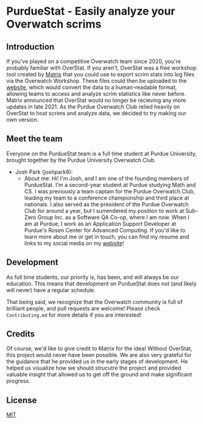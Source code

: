 # PurdueStat - Easily analyze your Overwatch scrims

## Introduction

If you've played on a competitive Overwatch team since 2020, you're probably familiar with OverStat. If you aren't, OverStat was a free workshop tool created by [Matrix](https://www.adunna.me) that you could use to export scrim stats into log files via the Overwatch Workshop. These files could then be uploaded to the [website](https://www.overstat.us), which would convert the data to a human-readable format, allowing teams to access and analyze scrim statistics like never before. Matrix announced that OverStat would no longer be recieving any more updates in late 2021. As the Purdue Overwatch Club relied heavily on OverStat to host scrims and analyze data, we decided to try making our own version. 

## Meet the team

Everyone on the PurdueStat team is a full time student at Purdue University, brought together by the Purdue University Overwatch Club. 

- Josh Park (joshpark8): 
  - About me: Hi! I'm Josh, and I am one of the founding members of PurdueStat. I'm a second-year student at Purdue studying Math and CS. I was previously a team captain for the Purdue Overwatch Club, leading my team to a conference championship and third place at nationals. I also served as the president of the Purdue Overwatch Club for around a year, but I surrendered my position to work at Sub-Zero Group Inc. as a Software QA Co-op, where I am now. When I am at Purdue, I work as an Application Support Developer at Purdue's Rosen Center for Advanced Computing. If you'd like to learn more about me or get in touch, you can find my resume and links to my social media on my [website](https://www.joshpark.dev/)!

## Development

As full time students, our priority is, has been, and will always be our education. This means that development on PurdueStat does not (and likely will never) have a regular schedule.

That being said, we recognize that the Overwatch community is full of brilliant people, and pull requests are welcome! Please check `Contributing.md` for more details if you are interested!

## Credits

Of course, we'd like to give credit to Matrix for the idea! Without OverStat, this project would never have been possible. We are also very grateful for the guidance that he provided us in the early stages of development. He helped us visualize how we should strucutre the project and provided valuable insight that allowed us to get off the ground and make significant progress.

## License

[MIT](https://choosealicense.com/licenses/mit/)
